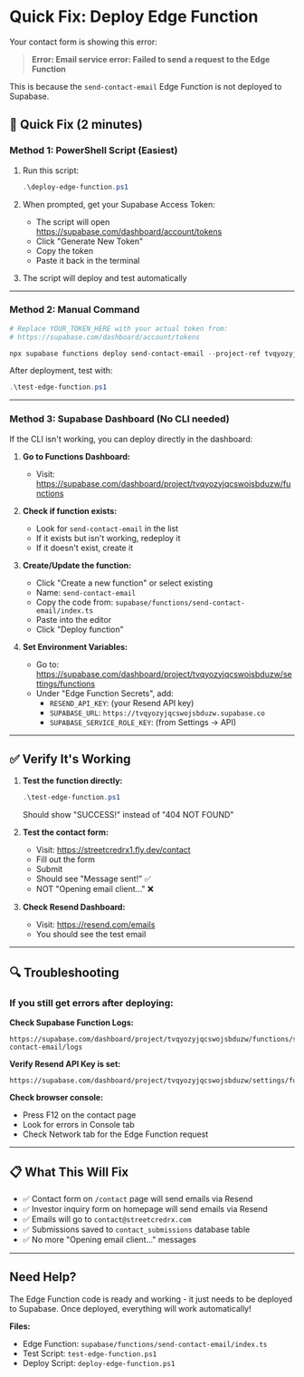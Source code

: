# Quick Fix: Deploy Edge Function

Your contact form is showing this error:
> **Error: Email service error: Failed to send a request to the Edge Function**

This is because the `send-contact-email` Edge Function is not deployed to Supabase.

## 🚀 Quick Fix (2 minutes)

### Method 1: PowerShell Script (Easiest)

1. Run this script:
   ```powershell
   .\deploy-edge-function.ps1
   ```

2. When prompted, get your Supabase Access Token:
   - The script will open https://supabase.com/dashboard/account/tokens
   - Click "Generate New Token"
   - Copy the token
   - Paste it back in the terminal

3. The script will deploy and test automatically

---

### Method 2: Manual Command

```powershell
# Replace YOUR_TOKEN_HERE with your actual token from:
# https://supabase.com/dashboard/account/tokens

npx supabase functions deploy send-contact-email --project-ref tvqyozyjqcswojsbduzw --token YOUR_TOKEN_HERE
```

After deployment, test with:
```powershell
.\test-edge-function.ps1
```

---

### Method 3: Supabase Dashboard (No CLI needed)

If the CLI isn't working, you can deploy directly in the dashboard:

1. **Go to Functions Dashboard:**
   - Visit: https://supabase.com/dashboard/project/tvqyozyjqcswojsbduzw/functions

2. **Check if function exists:**
   - Look for `send-contact-email` in the list
   - If it exists but isn't working, redeploy it
   - If it doesn't exist, create it

3. **Create/Update the function:**
   - Click "Create a new function" or select existing
   - Name: `send-contact-email`
   - Copy the code from: `supabase/functions/send-contact-email/index.ts`
   - Paste into the editor
   - Click "Deploy function"

4. **Set Environment Variables:**
   - Go to: https://supabase.com/dashboard/project/tvqyozyjqcswojsbduzw/settings/functions
   - Under "Edge Function Secrets", add:
     - `RESEND_API_KEY`: (your Resend API key)
     - `SUPABASE_URL`: `https://tvqyozyjqcswojsbduzw.supabase.co`
     - `SUPABASE_SERVICE_ROLE_KEY`: (from Settings → API)

---

## ✅ Verify It's Working

1. **Test the function directly:**
   ```powershell
   .\test-edge-function.ps1
   ```
   Should show "SUCCESS!" instead of "404 NOT FOUND"

2. **Test the contact form:**
   - Visit: https://streetcredrx1.fly.dev/contact
   - Fill out the form
   - Submit
   - Should see "Message sent!" ✅
   - NOT "Opening email client..." ❌

3. **Check Resend Dashboard:**
   - Visit: https://resend.com/emails
   - You should see the test email

---

## 🔍 Troubleshooting

### If you still get errors after deploying:

**Check Supabase Function Logs:**
```
https://supabase.com/dashboard/project/tvqyozyjqcswojsbduzw/functions/send-contact-email/logs
```

**Verify Resend API Key is set:**
```
https://supabase.com/dashboard/project/tvqyozyjqcswojsbduzw/settings/functions
```

**Check browser console:**
- Press F12 on the contact page
- Look for errors in Console tab
- Check Network tab for the Edge Function request

---

## 📋 What This Will Fix

- ✅ Contact form on `/contact` page will send emails via Resend
- ✅ Investor inquiry form on homepage will send emails via Resend
- ✅ Emails will go to `contact@streetcredrx.com`
- ✅ Submissions saved to `contact_submissions` database table
- ✅ No more "Opening email client..." messages

---

## Need Help?

The Edge Function code is ready and working - it just needs to be deployed to Supabase. Once deployed, everything will work automatically!

**Files:**
- Edge Function: `supabase/functions/send-contact-email/index.ts`
- Test Script: `test-edge-function.ps1`
- Deploy Script: `deploy-edge-function.ps1`








